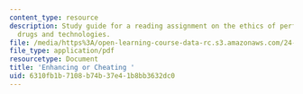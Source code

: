 ```yaml
---
content_type: resource
description: Study guide for a reading assignment on the ethics of performance enhancing
  drugs and technologies.
file: /media/https%3A/open-learning-course-data-rc.s3.amazonaws.com/24-06j-bioethics-spring-2009/6310fb1b7108b74b37e41b8bb3632dc0_MIT24_06Js09_study17.pdf
file_type: application/pdf
resourcetype: Document
title: 'Enhancing or Cheating '
uid: 6310fb1b-7108-b74b-37e4-1b8bb3632dc0
---
```

